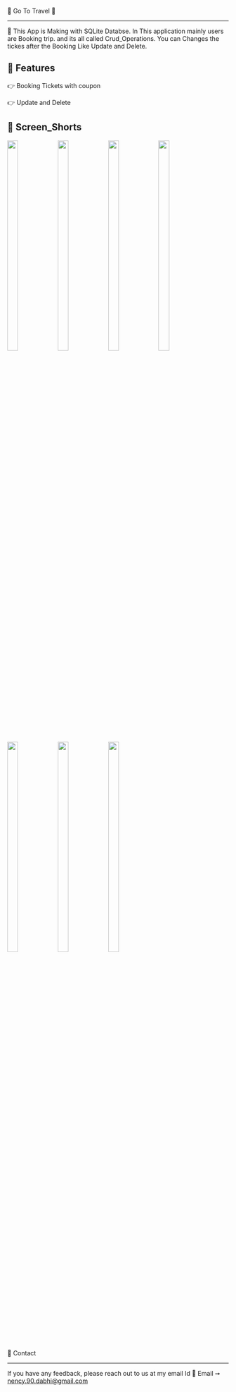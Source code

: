 🌴 Go To Travel 🚅

---------------------------------------------------------------------------------------------------------------------------------------------------------------------- 

🌴 This App is Making with SQLite Databse. In This application mainly users are Booking trip. and its all called Crud_Operations. You can Changes the tickes
  after the Booking Like Update and Delete.
  
  
  
  
  
🌟 Features
---------------------------------------------------------------------------------------------------------------------------------------------------------------------- 
    
 👉 Booking Tickets with coupon
    
 👉 Update and Delete
 
 
 
🌟 Screen_Shorts
---------------------------------------------------------------------------------------------------------------------------------------------------------------------- 
  
<p float="center">
  
<img src="https://user-images.githubusercontent.com/101623395/191510145-86feb836-696e-494c-a3d3-52ec48ce60f7.png" width=22% height=35%>

<img src="https://user-images.githubusercontent.com/101623395/191510192-8becee6d-12e1-4e6e-ac6a-f5e939890c20.png" width=22% height=35%>
<img src="https://user-images.githubusercontent.com/101623395/191511188-d1361e97-d385-4289-a034-4cbbcd51c0e3.png" width=22% height=35%>
<img src="https://user-images.githubusercontent.com/101623395/191510265-cead4913-1835-4827-aa98-abc868908bd8.png" width=22% height=35%>

<img src="https://user-images.githubusercontent.com/101623395/191510265-cead4913-1835-4827-aa98-abc868908bd8.png" width=22% height=35%>
<img src="https://user-images.githubusercontent.com/101623395/191510289-c72e0540-9bbe-4f09-be69-e107fc263ecc.png" width=22% height=35%>
<img src="https://user-images.githubusercontent.com/101623395/191510309-0955a04a-4375-4a32-9475-94a25617018d.png" width=22% height=35%>



🤙 Contact

---------------------------------------------------------------------------------------------------------------------------------------------------------------------- 

If you have any feedback, please reach out to us at my email Id 📨 Email ➞  nency.90.dabhi@gmail.com

    
